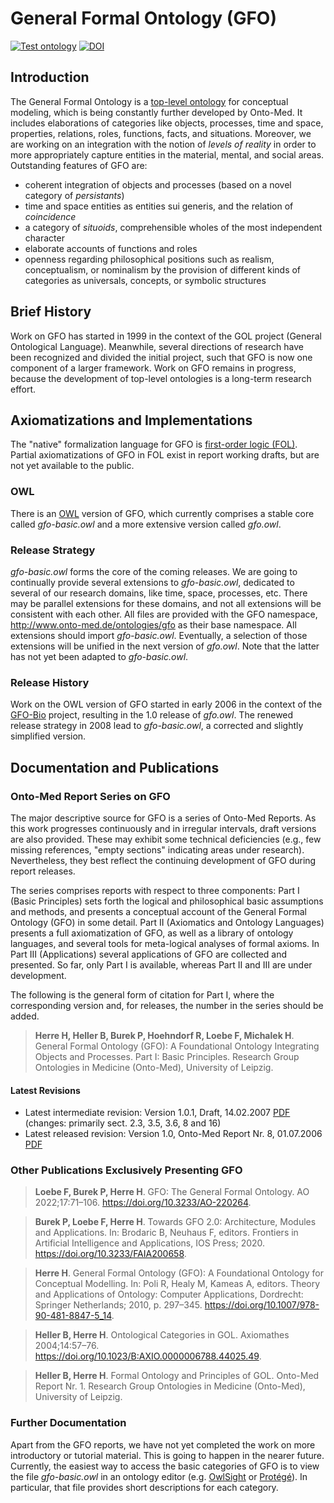# General Formal Ontology (GFO)

[![Test ontology](https://github.com/Onto-Med/GFO/actions/workflows/test.yml/badge.svg)](https://github.com/Onto-Med/GFO/actions/workflows/test.yml)
[![DOI](https://zenodo.org/badge/220933953.svg)](https://zenodo.org/badge/latestdoi/220933953)

## Introduction
The General Formal Ontology is a [top-level ontology](http://en.wikipedia.org/wiki/Upper_ontology_%28computer_science%29) for conceptual modeling, which is being constantly further developed by Onto-Med. It includes elaborations of categories like objects, processes, time and space, properties, relations, roles, functions, facts, and situations. Moreover, we are working on an integration with the notion of *levels of reality* in order to more appropriately capture entities in the material, mental, and social areas. Outstanding features of GFO are:

* coherent integration of objects and processes (based on a novel category of *persistants*)
* time and space entities as entities sui generis, and the relation of *coincidence*
* a category of *situoids*, comprehensible wholes of the most independent character
* elaborate accounts of functions and roles
* openness regarding philosophical positions such as realism, conceptualism, or nominalism by the provision of different kinds of categories as universals, concepts, or symbolic structures

## Brief History
Work on GFO has started in 1999 in the context of the GOL project (General Ontological Language). Meanwhile, several directions of research have been recognized and divided the initial project, such that GFO is now one component of a larger framework. Work on GFO remains in progress, because the development of top-level ontologies is a long-term research effort.

## Axiomatizations and Implementations
The "native" formalization language for GFO is [first-order logic (FOL)](https://en.wikipedia.org/wiki/First-order_logic). Partial axiomatizations of GFO in FOL exist in report working drafts, but are not yet available to the public.

### OWL
There is an [OWL](http://en.wikipedia.org/wiki/Web_Ontology_Language) version of GFO, which currently comprises a stable core called *gfo-basic.owl* and a more extensive version called *gfo.owl*.

### Release Strategy
*gfo-basic.owl* forms the core of the coming releases. We are going to continually provide several extensions to *gfo-basic.owl*, dedicated to several of our research domains, like time, space, processes, etc. There may be parallel extensions for these domains, and not all extensions will be consistent with each other. All files are provided with the GFO namespace, http://www.onto-med.de/ontologies/gfo as their base namespace. All extensions should import *gfo-basic.owl*. Eventually, a selection of those extensions will be unified in the next version of *gfo.owl*. Note that the latter has not yet been adapted to *gfo-basic.owl*.

### Release History
Work on the OWL version of GFO started in early 2006 in the context of the [GFO-Bio](http://www.onto-med.de/ontologies/gfo-bio/index.jsp) project, resulting in the 1.0 release of *gfo.owl*. The renewed release strategy in 2008 lead to *gfo-basic.owl*, a corrected and slightly simplified version.

## Documentation and Publications
### Onto-Med Report Series on GFO
The major descriptive source for GFO is a series of Onto-Med Reports. As this work progresses continuously and in irregular intervals, draft versions are also provided. These may exhibit some technical deficiencies (e.g., few missing references, "empty sections" indicating areas under research). Nevertheless, they best reflect the continuing development of GFO during report releases.

The series comprises reports with respect to three components: Part I (Basic Principles) sets forth the logical and philosophical basic assumptions and methods, and presents a conceptual account of the General Formal Ontology (GFO) in some detail. Part II (Axiomatics and Ontology Languages) presents a full axiomatization of GFO, as well as a library of ontology languages, and several tools for meta-logical analyses of formal axioms. In Part III (Applications) several applications of GFO are collected and presented. So far, only Part I is available, whereas Part II and III are under development.

The following is the general form of citation for Part I, where the corresponding version and, for releases, the number in the series should be added.

> **Herre H, Heller B, Burek P, Hoehndorf R, Loebe F, Michalek H**. General Formal Ontology (GFO): A Foundational Ontology Integrating Objects and Processes. Part I: Basic Principles. Research Group Ontologies in Medicine (Onto-Med), University of Leipzig.

#### Latest Revisions
* Latest intermediate revision: Version 1.0.1, Draft, 14.02.2007 [PDF](https://www.onto-med.de/sites/www.onto-med.de/files/files/uploads/Publications/2007/gfo-part1-v1-0-1.pdf) (changes: primarily sect. 2.3, 3.5, 3.6, 8 and 16)
* Latest released revision: Version 1.0, Onto-Med Report Nr. 8, 01.07.2006 [PDF](https://www.onto-med.de/sites/www.onto-med.de/files/files/uploads/Publications/2006/om-report-no8.pdf)

### Other Publications Exclusively Presenting GFO
> **Loebe F, Burek P, Herre H**. GFO: The General Formal Ontology. AO 2022;17:71–106. https://doi.org/10.3233/AO-220264.

> **Burek P, Loebe F, Herre H**. Towards GFO 2.0: Architecture, Modules and Applications. In: Brodaric B, Neuhaus F, editors. Frontiers in Artificial Intelligence and Applications, IOS Press; 2020. https://doi.org/10.3233/FAIA200658.

> **Herre H**. General Formal Ontology (GFO): A Foundational Ontology for Conceptual Modelling. In: Poli R, Healy M, Kameas A, editors. Theory and Applications of Ontology: Computer Applications, Dordrecht: Springer Netherlands; 2010, p. 297–345. https://doi.org/10.1007/978-90-481-8847-5_14.

> **Heller B, Herre H**. Ontological Categories in GOL. Axiomathes 2004;14:57–76. https://doi.org/10.1023/B:AXIO.0000006788.44025.49.

> **Heller B, Herre H**. Formal Ontology and Principles of GOL. Onto-Med Report Nr. 1. Research Group Ontologies in Medicine (Onto-Med), University of Leipzig.

### Further Documentation
Apart from the GFO reports, we have not yet completed the work on more introductory or tutorial material. This is going to happen in the nearer future. Currently, the easiest way to access the basic categories of GFO is to view the file *gfo-basic.owl* in an ontology editor (e.g. [OwlSight](https://www.w3.org/2001/sw/wiki/OWLSight) or [Protégé](https://protege.stanford.edu)). In particular, that file provides short descriptions for each category.
